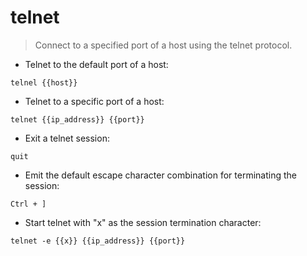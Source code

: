 # telnet

> Connect to a specified port of a host using the telnet protocol.

- Telnet to the default port of a host:

`telnel {{host}}`

- Telnet to a specific port of a host:

`telnet {{ip_address}} {{port}}`

- Exit a telnet session:

`quit`

- Emit the default escape character combination for terminating the session:

`Ctrl + ]`

- Start telnet with "x" as the session termination character:

`telnet -e {{x}} {{ip_address}} {{port}}`
